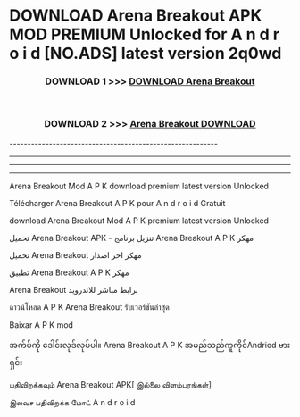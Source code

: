 # DOWNLOAD Arena Breakout  APK MOD PREMIUM Unlocked for A n d r o i d [NO.ADS] latest version 2q0wd 



<div align="center">

<h3>DOWNLOAD 1 >>> <a href="https://getmod2.web.app/?judul=Arena Breakout ">DOWNLOAD Arena Breakout </a></h3><br>

<h3>DOWNLOAD 2 >>> <a href="https://getmod2.web.app/?judul=Arena Breakout ">Arena Breakout  DOWNLOAD </a></h3>

</div>
----------------------------------------------------------

----------------------------------------------------------

----------------------------------------------------------

----------------------------------------------------------

Arena Breakout  Mod A P K download premium latest version Unlocked

Télécharger Arena Breakout  A P K pour A n d r o i d Gratuit

download Arena Breakout  Mod A P K premium latest version Unlocked

تحميل Arena Breakout  APK - تنزيل برنامج Arena Breakout  A P K مهكر

تحميل Arena Breakout  مهكر اخر اصدار

تطبيق Arena Breakout  A P K مهكر

Arena Breakout  برابط مباشر للاندرويد

ดาวน์โหลด A P K Arena Breakout  รับเวอร์ชันล่าสุด

Baixar A P K mod

အက်ပ်ကို ဒေါင်းလုဒ်လုပ်ပါ။ Arena Breakout  A P K အမည်သည်ကူကိုင်Andriod ဗားရှင်း

பதிவிறக்கவும் Arena Breakout  APK[ இல்லை விளம்பரங்கள்] 
 
இலவச பதிவிறக்க மோட் A n d r o i d



